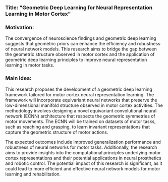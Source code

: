 ### Title: "Geometric Deep Learning for Neural Representation Learning in Motor Cortex"

### Motivation:
The convergence of neuroscience findings and geometric deep learning suggests that geometric priors can enhance the efficiency and robustness of neural network models. This research aims to bridge the gap between the geometric structure observed in motor cortex and the application of geometric deep learning principles to improve neural representation learning in motor tasks.

### Main Idea:
This research proposes the development of a geometric deep learning framework tailored for motor cortex neural representation learning. The framework will incorporate equivariant neural networks that preserve the low-dimensional manifold structure observed in motor cortex activities. The methodology involves designing a novel equivariant convolutional neural network (ECNN) architecture that respects the geometric symmetries of motor movements. The ECNN will be trained on datasets of motor tasks, such as reaching and grasping, to learn invariant representations that capture the geometric structure of motor actions.

The expected outcomes include improved generalization performance and robustness of neural networks for motor tasks. Additionally, the research aims to provide insights into the computational principles underlying motor cortex representations and their potential applications in neural prosthetics and robotic control. The potential impact of this research is significant, as it could lead to more efficient and effective neural network models for motor learning and rehabilitation.